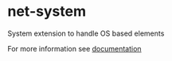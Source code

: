 # net-system
System extension to handle OS based elements

For more information see <a href="https://github.com/KleinerHacker/net-system/releases/download/0.2.2/doc.chm">documentation</a>
